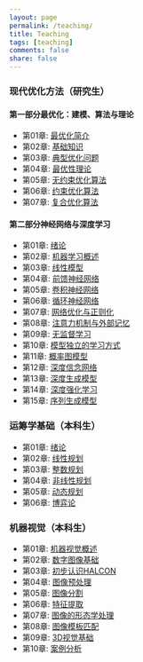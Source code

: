 ```yaml
---
layout: page
permalink: /teaching/
title: Teaching
tags: [teaching]
comments: false
share: false
---
```


 
### 现代优化方法（研究生）
#### 第一部分最优化：建模、算法与理论  
* 第01章: <a href="../teaching/OPT_1.pdf" class="textlink" target="_blank">最优化简介 </a> 
* 第02章: <a href="../teaching/OPT_2.pdf" class="textlink" target="_blank">基础知识</a>
* 第03章: <a href="../teaching/OPT_3.pdf" class="textlink" target="_blank">典型优化问题</a>
* 第04章: <a href="../teaching/OPT_4.pdf" class="textlink" target="_blank">最优性理论</a>
* 第05章: <a href="../teaching/OPT_5.pdf" class="textlink" target="_blank">无约束优化算法</a>
* 第06章: <a href="../teaching/OPT_6.pdf" class="textlink" target="_blank">约束优化算法</a>
* 第07章: <a href="../teaching/OPT_7.pdf" class="textlink" target="_blank">复合优化算法</a>
#### 第二部分神经网络与深度学习  
* 第01章: <a href="../teaching/DL_1.pdf" class="textlink" target="_blank">绪论 </a>
* 第02章: <a href="../teaching/DL_2.pdf" class="textlink" target="_blank">机器学习概述   </a>
* 第03章: <a href="../teaching/DL_3.pdf" class="textlink" target="_blank">线性模型 </a>
* 第04章: <a href="../teaching/DL_4.pdf" class="textlink" target="_blank">前馈神经网络 </a>
* 第05章: <a href="../teaching/DL_5.pdf" class="textlink" target="_blank">卷积神经网络 </a>
* 第06章: <a href="../teaching/DL_6.pdf" class="textlink" target="_blank">循环神经网络 </a>
* 第07章: <a href="../teaching/DL_7.pdf" class="textlink" target="_blank">网络优化与正则化</a>
* 第08章: <a href="../teaching/DL_8.pdf" class="textlink" target="_blank">注意力机制与外部记忆  </a>
* 第09章: <a href="../teaching/DL_9.pdf" class="textlink" target="_blank">无监督学习</a>
* 第10章: <a href="../teaching/DL_10.pdf" class="textlink" target="_blank">模型独立的学习方式 </a>
* 第11章: <a href="../teaching/DL_11.pdf" class="textlink" target="_blank">概率图模型 </a>
* 第12章: <a href="../teaching/DL_12.pdf" class="textlink" target="_blank">深度信念网络 </a>
* 第13章: <a href="../teaching/DL_13.pdf" class="textlink" target="_blank">深度生成模型 </a>
* 第14章: <a href="../teaching/DL_14.pdf" class="textlink" target="_blank">深度强化学习 </a>
* 第15章: <a href="../teaching/DL_15.pdf" class="textlink" target="_blank">序列生成模型 </a>


### 运筹学基础（本科生）
* 第01章: <a href="../teaching/OR_1.pdf" class="textlink" target="_blank">绪论 </a>
* 第02章: <a href="../teaching/OR_2.pdf" class="textlink" target="_blank">线性规划  </a>
* 第03章: <a href="../teaching/OR_3.pdf" class="textlink" target="_blank">整数规划 </a>
* 第04章: <a href="../teaching/OR_4.pdf" class="textlink" target="_blank">非线性规划 </a>
* 第05章: <a href="../teaching/OR_5.pdf" class="textlink" target="_blank">动态规划 </a>
* 第06章: <a href="../teaching/OR_6.pdf" class="textlink" target="_blank">博弈论 </a>



### 机器视觉（本科生）
* 第01章: <a href="../teaching/MV_1.pdf" class="textlink" target="_blank">机器视觉概述 </a>
* 第02章: <a href="../teaching/MV_2.pdf" class="textlink" target="_blank">数字图像基础   </a>
* 第03章: <a href="../teaching/MV_3.pdf" class="textlink" target="_blank">初步认识HALCON </a>
* 第04章: <a href="../teaching/MV_4.pdf" class="textlink" target="_blank">图像预处理 </a>
* 第05章: <a href="../teaching/MV_5.pdf" class="textlink" target="_blank">图像分割 </a>
* 第06章: <a href="../teaching/MV_6.pdf" class="textlink" target="_blank">特征提取 </a>
* 第07章: <a href="../teaching/MV_7.pdf" class="textlink" target="_blank">图像的形态学处理</a>
* 第08章: <a href="../teaching/MV_8.pdf" class="textlink" target="_blank">图像模板匹配   </a>
* 第09章: <a href="../teaching/MV_9.pdf" class="textlink" target="_blank">3D视觉基础 </a>
* 第10章: <a href="../teaching/MV_10.pdf" class="textlink" target="_blank">案例分析 </a>



  
